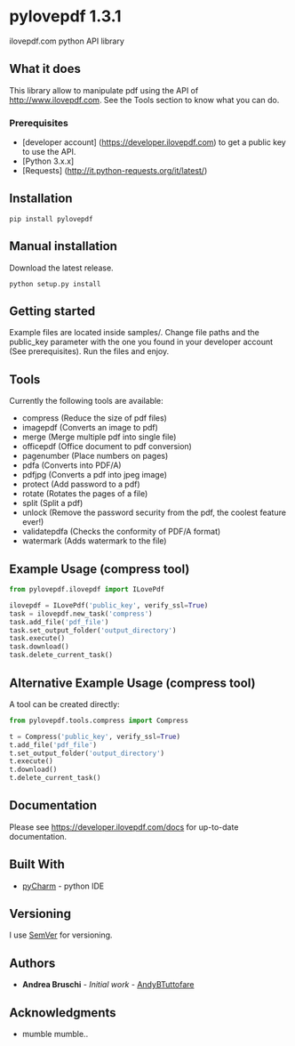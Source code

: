 # pylovepdf 1.3.1

ilovepdf.com python API library

## What it does

This library allow to manipulate pdf using the API of http://www.ilovepdf.com. See the Tools section to know what you can do.

### Prerequisites

* [developer account] (https://developer.ilovepdf.com) to get a public key to use the API.
* [Python 3.x.x]
* [Requests] (http://it.python-requests.org/it/latest/)

## Installation

```
pip install pylovepdf
```

## Manual installation

Download the latest release.
```
python setup.py install
```

## Getting started

Example files are located inside samples/.
Change file paths and the public_key parameter with the one you found in your developer account (See prerequisites).
Run the files and enjoy.

## Tools
Currently the following tools are available:

* compress          (Reduce the size of pdf files)
* imagepdf          (Converts an image to pdf)
* merge             (Merge multiple pdf into single file)
* officepdf         (Office document to pdf conversion)
* pagenumber        (Place numbers on pages)
* pdfa              (Converts into PDF/A)
* pdfjpg            (Converts a pdf into jpeg image)
* protect           (Add password to a pdf)
* rotate            (Rotates the pages of a file)
* split             (Split a pdf)
* unlock            (Remove the password security from the pdf, the coolest feature ever!)
* validatepdfa      (Checks the conformity of PDF/A format)
* watermark         (Adds watermark to the file)

## Example Usage (compress tool)
```python
from pylovepdf.ilovepdf import ILovePdf

ilovepdf = ILovePdf('public_key', verify_ssl=True)
task = ilovepdf.new_task('compress')
task.add_file('pdf_file')
task.set_output_folder('output_directory')
task.execute()
task.download()
task.delete_current_task()
```

## Alternative Example Usage (compress tool)
A tool can be created directly:
```python
from pylovepdf.tools.compress import Compress

t = Compress('public_key', verify_ssl=True)
t.add_file('pdf_file')
t.set_output_folder('output_directory')
t.execute()
t.download()
t.delete_current_task()
```
## Documentation

Please see https://developer.ilovepdf.com/docs for up-to-date documentation.

## Built With

* [pyCharm](https://www.jetbrains.com/pycharm/) - python IDE

## Versioning

I use [SemVer](http://semver.org/) for versioning.

## Authors

* **Andrea Bruschi** - *Initial work* - [AndyBTuttofare](https://github.com/AndyBTuttofare)

## Acknowledgments

* mumble mumble..
